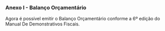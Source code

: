 ### **Anexo I - Balanço Orçamentário**

Agora é possível emitir o Balanço Orçamentário conforme a 6º edição do Manual De Demonstrativos Fiscais. 
